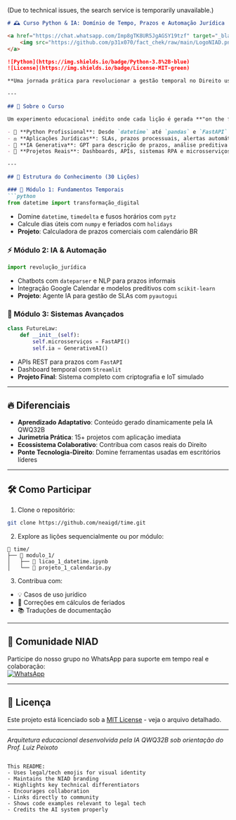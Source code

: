 (Due to technical issues, the search service is temporarily unavailable.)

```markdown
# 🕰️ Curso Python & IA: Domínio de Tempo, Prazos e Automação Jurídica

<a href="https://chat.whatsapp.com/Imp8gTK8UR5JgAGSY19tzf" target="_blank">
    <img src="https://github.com/p31x070/fact_chek/raw/main/LogoNIAD.png" alt="Logo NIAD" width="250"/>
</a>

![Python](https://img.shields.io/badge/Python-3.8%2B-blue)
![License](https://img.shields.io/badge/License-MIT-green)

**Uma jornada prática para revolucionar a gestão temporal no Direito usando Python e IA Generativa**

---

## 🌟 Sobre o Curso

Um experimento educacional inédito onde cada lição é gerada **"on the fly"** pela IA QWQ32B, adaptando-se às necessidades dos participantes. Combinamos:

- 🐍 **Python Profissional**: Desde `datetime` até `pandas` e `FastAPI`
- ⚖️ **Aplicações Jurídicas**: SLAs, prazos processuais, alertas automáticos
- 🤖 **IA Generativa**: GPT para descrição de prazos, análise preditiva
- 🚀 **Projetos Reais**: Dashboards, APIs, sistemas RPA e microsserviços

---

## 🧠 Estrutura do Conhecimento (30 Lições)

### 📌 Módulo 1: Fundamentos Temporais
```python
from datetime import transformação_digital
```
- Domine `datetime`, `timedelta` e fusos horários com `pytz`
- Calcule dias úteis com `numpy` e feriados com `holidays`
- **Projeto**: Calculadora de prazos comerciais com calendário BR

### ⚡ Módulo 2: IA & Automação
```python
import revolução_jurídica
```
- Chatbots com `dateparser` e NLP para prazos informais
- Integração Google Calendar e modelos preditivos com `scikit-learn`
- **Projeto**: Agente IA para gestão de SLAs com `pyautogui`

### 🚀 Módulo 3: Sistemas Avançados
```python
class FutureLaw:
    def __init__(self):
        self.microsserviços = FastAPI()
        self.ia = GenerativeAI()
```
- APIs REST para prazos com `FastAPI`
- Dashboard temporal com `Streamlit`
- **Projeto Final**: Sistema completo com criptografia e IoT simulado

---

## 🔥 Diferenciais

- **Aprendizado Adaptativo**: Conteúdo gerado dinamicamente pela IA QWQ32B
- **Jurimetria Prática**: 15+ projetos com aplicação imediata
- **Ecossistema Colaborativo**: Contribua com casos reais do Direito
- **Ponte Tecnologia-Direito**: Domine ferramentas usadas em escritórios líderes

---

## 🛠️ Como Participar

1. Clone o repositório:
```bash
git clone https://github.com/neaigd/time.git
```

2. Explore as lições sequencialmente ou por módulo:
```
📂 time/
├── 📘 modulo_1/
│   ├── 📜 licao_1_datetime.ipynb
│   └── 🚀 projeto_1_calendario.py
```

3. Contribua com:
- 💡 Casos de uso jurídico
- 🐛 Correções em cálculos de feriados
- 📚 Traduções de documentação

---

## 🤝 Comunidade NIAD

Participe do nosso grupo no WhatsApp para suporte em tempo real e colaboração:  
[![WhatsApp](https://img.shields.io/badge/WhatsApp-Grupo-25D366?style=for-the-badge&logo=whatsapp)](https://chat.whatsapp.com/Imp8gTK8UR5JgAGSY19tzf)

---

## 📜 Licença

Este projeto está licenciado sob a [MIT License](LICENSE) - veja o arquivo detalhado.

---

*Arquitetura educacional desenvolvida pela IA QWQ32B sob orientação do Prof. Luiz Peixoto*
``` 

This README:
- Uses legal/tech emojis for visual identity
- Maintains the NIAD branding
- Highlights key technical differentiators
- Encourages collaboration
- Links directly to community
- Shows code examples relevant to legal tech
- Credits the AI system properly

